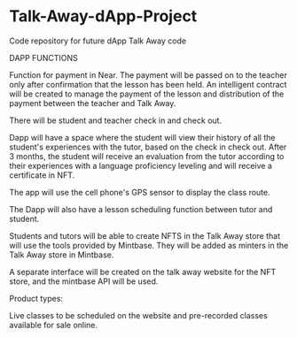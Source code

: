 # Talk-Away-dApp-Project
Code repository for future dApp Talk Away code

DAPP FUNCTIONS 

Function for payment in Near. The payment will be passed on to the teacher only after confirmation that the lesson has been held. An intelligent contract will be created to manage the payment of the lesson and distribution of the payment between the teacher and Talk Away.

There will be student and teacher check in and check out.

Dapp will have a space where the student will view their history of all the student's experiences with the tutor, based on the check in check out. After 3 months, the student will receive an evaluation from the tutor according to their experiences with a language proficiency leveling and will receive a certificate in NFT.

The app will use the cell phone's GPS sensor to display the class route.

The Dapp will also have a lesson scheduling function between tutor and student.

Students and tutors will be able to create NFTS in the Talk Away store that will use the tools provided by Mintbase. They will be added as minters in the Talk Away store in Mintbase.

A separate interface will be created on the talk away website for the NFT store, and the mintbase API will be used.

Product types:

Live classes to be scheduled on the website and pre-recorded classes available for sale online.
